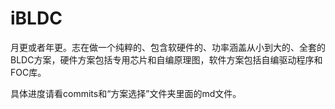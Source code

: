 # iBLDC
月更或者年更。志在做一个纯粹的、包含软硬件的、功率涵盖从小到大的、全套的BLDC方案，硬件方案包括专用芯片和自编原理图，软件方案包括自编驱动程序和FOC库。

具体进度请看commits和“方案选择”文件夹里面的md文件。